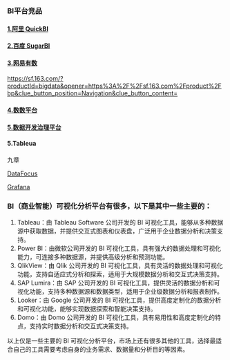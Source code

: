 ### BI平台竞品

#### [1.阿里 QuickBI](https://www.aliyun.com/product/quick-bi?_v_=47edc66742fe36fc0a839ea5700b8cd5)

#### [2.百度 SugarBI](https://cloud.baidu.com/product/sugar.html)

#### [3.网易有数](https://youdata.163.com/)

https://sf.163.com/?productId=bigdata&opener=https%3A%2F%2Fsf.163.com%2Fproduct%2Fbp&clue_button_position=Navigation&clue_button_content=

#### [4.数数平台](https://www.thinkingdata.cn/)

#### [5.数据开发治理平台](https://sf.163.com/product/bp?channel=baidu_bp-shujuzhilibuchong083129)

#### 5.Tableua

九章

[DataFocus](https://www.datafocus.ai/?from=ad_bing_aibi&msclkid=752b425695181ea5e29a2415932ee377)

[Grafana](https://grafana.com/)

### BI（商业智能）可视化分析平台有很多，以下是其中一些主要的：

1. Tableau：由 Tableau Software 公司开发的 BI 可视化工具，能够从多种数据源中获取数据，并提供交互式图表和仪表盘，广泛用于企业数据分析和决策支持。
2. Power BI：由微软公司开发的 BI 可视化工具，具有强大的数据处理和可视化能力，可连接多种数据源，并提供高级分析和预测功能。
3. QlikView：由 Qlik 公司开发的 BI 可视化工具，具有灵活的数据处理和可视化功能，支持自适应式分析和探索，适用于大规模数据分析和交互式决策支持。
4. SAP Lumira：由 SAP 公司开发的 BI 可视化工具，提供灵活的数据分析和可视化功能，支持多种数据源和数据类型，适用于企业级数据分析和报表制作。
5. Looker：由 Google 公司开发的 BI 可视化工具，提供高度定制化的数据分析和可视化功能，能够实现数据探索和智能决策支持。
6. Domo：由 Domo 公司开发的 BI 可视化工具，具有易用性和高度定制化的特点，支持实时数据分析和交互式决策支持。

以上仅是一些主要的 BI 可视化分析平台，市场上还有很多其他的工具，选择最适合自己的工具需要考虑自身的业务需求、数据量和分析目的等因素。







